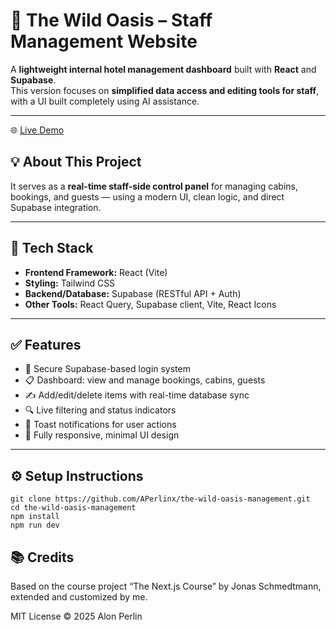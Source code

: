 # 🧭 The Wild Oasis – Staff Management Website

A **lightweight internal hotel management dashboard** built with **React** and **Supabase**.  
This version focuses on **simplified data access and editing tools for staff**, with a UI built completely using AI assistance.

---
🌐 [Live Demo](https://wildoasisbeta.netlify.app/)

## 💡 About This Project

It serves as a **real-time staff-side control panel** for managing cabins, bookings, and guests — using a modern UI, clean logic, and direct Supabase integration.

---

## 🚀 Tech Stack

- **Frontend Framework:** React (Vite)
- **Styling:** Tailwind CSS
- **Backend/Database:** Supabase (RESTful API + Auth)
- **Other Tools:** React Query, Supabase client, Vite, React Icons

---

## ✅ Features

- 👤 Secure Supabase-based login system
- 📋 Dashboard: view and manage bookings, cabins, guests
- ✍️ Add/edit/delete items with real-time database sync
- 🔍 Live filtering and status indicators
- 🔔 Toast notifications for user actions
- 📱 Fully responsive, minimal UI design

---

## ⚙️ Setup Instructions

```
git clone https://github.com/APerlinx/the-wild-oasis-management.git
cd the-wild-oasis-management
npm install
npm run dev
```

## 📚 Credits
Based on the course project “The Next.js Course” by Jonas Schmedtmann, extended and customized by me.

MIT License © 2025 Alon Perlin

